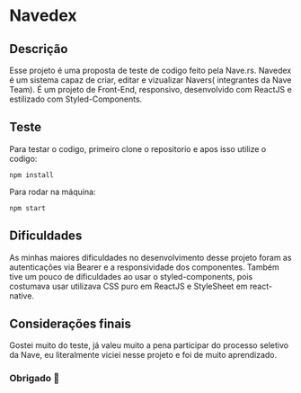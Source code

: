 # Navedex

## Descrição

Esse projeto é uma proposta de teste de codigo feito pela Nave.rs. 
Navedex é um sistema capaz de criar, editar e vizualizar Navers( integrantes da Nave Team). 
É um projeto de Front-End, responsivo, desenvolvido com ReactJS e estilizado com Styled-Components.

## Teste

Para testar o codigo, primeiro clone o repositorio e apos isso utilize o codigo:

```
npm install
```

Para rodar na máquina:

```
npm start
```

## Dificuldades
As minhas maiores dificuldades no desenvolvimento desse projeto foram as autenticações via Bearer e a responsividade dos componentes.
Também tive um pouco de dificuldades ao usar o styled-components, pois costumava usar utilizava CSS puro em ReactJS e StyleSheet em react-native.

## Considerações finais
Gostei muito do teste, já valeu muito a pena participar do processo seletivo da Nave, eu literalmente viciei nesse projeto e foi de muito aprendizado.

### Obrigado 💜
